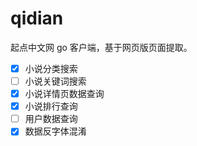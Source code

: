 # qidian

起点中文网 go 客户端，基于网页版页面提取。

- [x] 小说分类搜索
- [ ] 小说关键词搜索
- [x] 小说详情页数据查询
- [x] 小说排行查询
- [ ] 用户数据查询
- [x] 数据反字体混淆
